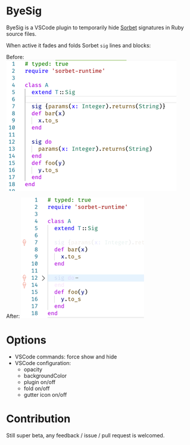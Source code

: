 # ByeSig

ByeSig is a VSCode plugin to temporarily hide [Sorbet](https://sorbet.org/) signatures in Ruby source files.

When active it fades and folds Sorbet `sig` lines and blocks:

Before:
![Screenshot before](misc/screenshot-before.png)

After:
![Screenshot after](misc/screenshot-after.png)

# Options

- VSCode commands: force show and hide
- VSCode configuration:
  - opacity
  - backgroundColor
  - plugin on/off
  - fold on/off
  - gutter icon on/off

# Contribution

Still super beta, any feedback / issue / pull request is welcomed.

